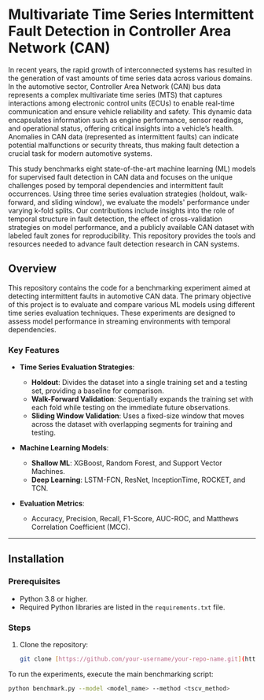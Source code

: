 # Multivariate Time Series Intermittent Fault Detection in Controller Area Network (CAN)

In recent years, the rapid growth of interconnected systems has resulted in the generation of vast amounts of time series data across various domains. In the automotive sector, Controller Area Network (CAN) bus data represents a complex multivariate time series (MTS) that captures interactions among electronic control units (ECUs) to enable real-time communication and ensure vehicle reliability and safety. This dynamic data encapsulates information such as engine performance, sensor readings, and operational status, offering critical insights into a vehicle’s health. Anomalies in CAN data (represented as intermittent faults) can indicate potential malfunctions or security threats, thus making fault detection a crucial task for modern automotive systems.

This study benchmarks eight state-of-the-art machine learning (ML) models for supervised fault detection in CAN data and focuses on the unique challenges posed by temporal dependencies and intermittent fault occurrences. Using three time series evaluation strategies (holdout, walk-forward, and sliding window), we evaluate the models' performance under varying k-fold splits. Our contributions include insights into the role of temporal structure in fault detection, the effect of cross-validation strategies on model performance, and a publicly available CAN dataset with labeled fault zones for reproducibility. This repository provides the tools and resources needed to advance fault detection research in CAN systems.

## Overview

This repository contains the code for a benchmarking experiment aimed at detecting intermittent faults in automotive CAN data. The primary objective of this project is to evaluate and compare various ML models using different time series evaluation techniques. These experiments are designed to assess model performance in streaming environments with temporal dependencies.

### Key Features

- **Time Series Evaluation Strategies**: 
  - **Holdout**: Divides the dataset into a single training set and a testing set, providing a baseline for comparison.
  - **Walk-Forward Validation**: Sequentially expands the training set with each fold while testing on the immediate future observations.
  - **Sliding Window Validation**: Uses a fixed-size window that moves across the dataset with overlapping segments for training and testing.
  
- **Machine Learning Models**: 
  - **Shallow ML**: XGBoost, Random Forest, and Support Vector Machines.
  - **Deep Learning**: LSTM-FCN, ResNet, InceptionTime, ROCKET, and TCN.

- **Evaluation Metrics**:
  - Accuracy, Precision, Recall, F1-Score, AUC-ROC, and Matthews Correlation Coefficient (MCC).

---

## Installation

### Prerequisites
- Python 3.8 or higher.
- Required Python libraries are listed in the `requirements.txt` file.

### Steps
1. Clone the repository:
   ```bash
   git clone [https://github.com/your-username/your-repo-name.git](https://github.com/TovNephesh/Multivariate-Time-Series-Intermittent-Fault-Detection-in-Controller-Area-Network-CAN-)

To run the experiments, execute the main benchmarking script:

```bash
python benchmark.py --model <model_name> --method <tscv_method>

